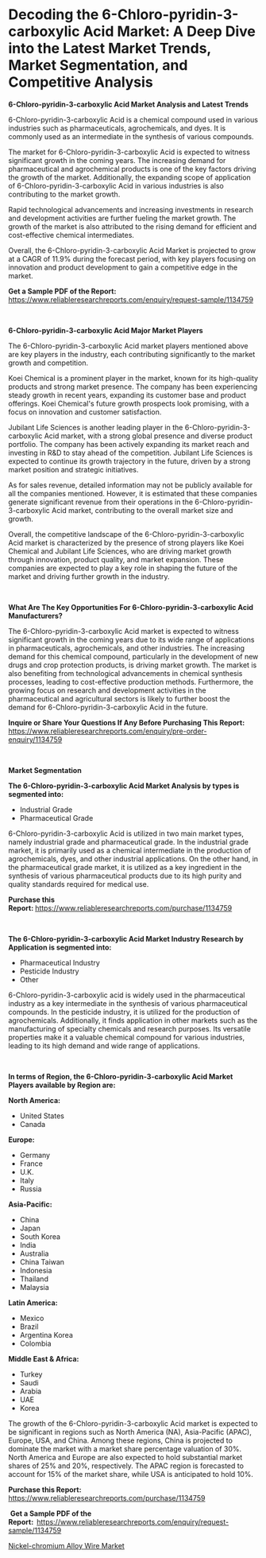 <p><h1>Decoding the 6-Chloro-pyridin-3-carboxylic Acid Market: A Deep Dive into the Latest Market Trends, Market Segmentation, and Competitive Analysis</h1></p><p><strong>6-Chloro-pyridin-3-carboxylic Acid Market Analysis and Latest Trends</strong></p>
<p><p>6-Chloro-pyridin-3-carboxylic Acid is a chemical compound used in various industries such as pharmaceuticals, agrochemicals, and dyes. It is commonly used as an intermediate in the synthesis of various compounds.</p><p>The market for 6-Chloro-pyridin-3-carboxylic Acid is expected to witness significant growth in the coming years. The increasing demand for pharmaceutical and agrochemical products is one of the key factors driving the growth of the market. Additionally, the expanding scope of application of 6-Chloro-pyridin-3-carboxylic Acid in various industries is also contributing to the market growth.</p><p>Rapid technological advancements and increasing investments in research and development activities are further fueling the market growth. The growth of the market is also attributed to the rising demand for efficient and cost-effective chemical intermediates.</p><p>Overall, the 6-Chloro-pyridin-3-carboxylic Acid Market is projected to grow at a CAGR of 11.9% during the forecast period, with key players focusing on innovation and product development to gain a competitive edge in the market.</p></p>
<p><strong>Get a Sample PDF of the Report:&nbsp;</strong> <a href="https://www.reliableresearchreports.com/enquiry/request-sample/1134759">https://www.reliableresearchreports.com/enquiry/request-sample/1134759</a></p>
<p>&nbsp;</p>
<p><strong>6-Chloro-pyridin-3-carboxylic Acid Major Market Players</strong></p>
<p><p>The 6-Chloro-pyridin-3-carboxylic Acid market players mentioned above are key players in the industry, each contributing significantly to the market growth and competition. </p><p>Koei Chemical is a prominent player in the market, known for its high-quality products and strong market presence. The company has been experiencing steady growth in recent years, expanding its customer base and product offerings. Koei Chemical's future growth prospects look promising, with a focus on innovation and customer satisfaction.</p><p>Jubilant Life Sciences is another leading player in the 6-Chloro-pyridin-3-carboxylic Acid market, with a strong global presence and diverse product portfolio. The company has been actively expanding its market reach and investing in R&D to stay ahead of the competition. Jubilant Life Sciences is expected to continue its growth trajectory in the future, driven by a strong market position and strategic initiatives.</p><p>As for sales revenue, detailed information may not be publicly available for all the companies mentioned. However, it is estimated that these companies generate significant revenue from their operations in the 6-Chloro-pyridin-3-carboxylic Acid market, contributing to the overall market size and growth.</p><p>Overall, the competitive landscape of the 6-Chloro-pyridin-3-carboxylic Acid market is characterized by the presence of strong players like Koei Chemical and Jubilant Life Sciences, who are driving market growth through innovation, product quality, and market expansion. These companies are expected to play a key role in shaping the future of the market and driving further growth in the industry.</p></p>
<p>&nbsp;</p>
<p><strong>What Are The Key Opportunities For 6-Chloro-pyridin-3-carboxylic Acid Manufacturers?</strong></p>
<p><p>The 6-Chloro-pyridin-3-carboxylic Acid market is expected to witness significant growth in the coming years due to its wide range of applications in pharmaceuticals, agrochemicals, and other industries. The increasing demand for this chemical compound, particularly in the development of new drugs and crop protection products, is driving market growth. The market is also benefiting from technological advancements in chemical synthesis processes, leading to cost-effective production methods. Furthermore, the growing focus on research and development activities in the pharmaceutical and agricultural sectors is likely to further boost the demand for 6-Chloro-pyridin-3-carboxylic Acid in the future.</p></p>
<p><strong>Inquire or Share Your Questions If Any Before Purchasing This Report:</strong> <a href="https://www.reliableresearchreports.com/enquiry/pre-order-enquiry/1134759">https://www.reliableresearchreports.com/enquiry/pre-order-enquiry/1134759</a></p>
<p>&nbsp;</p>
<p><strong>Market Segmentation</strong></p>
<p><strong>The 6-Chloro-pyridin-3-carboxylic Acid Market Analysis by types is segmented into:</strong></p>
<p><ul><li>Industrial Grade</li><li>Pharmaceutical Grade</li></ul></p>
<p><p>6-Chloro-pyridin-3-carboxylic Acid is utilized in two main market types, namely industrial grade and pharmaceutical grade. In the industrial grade market, it is primarily used as a chemical intermediate in the production of agrochemicals, dyes, and other industrial applications. On the other hand, in the pharmaceutical grade market, it is utilized as a key ingredient in the synthesis of various pharmaceutical products due to its high purity and quality standards required for medical use.</p></p>
<p><strong>Purchase this Report:&nbsp;</strong><a href="https://www.reliableresearchreports.com/purchase/1134759">https://www.reliableresearchreports.com/purchase/1134759</a></p>
<p>&nbsp;</p>
<p><strong>The 6-Chloro-pyridin-3-carboxylic Acid Market Industry Research by Application is segmented into:</strong></p>
<p><ul><li>Pharmaceutical Industry</li><li>Pesticide Industry</li><li>Other</li></ul></p>
<p><p>6-Chloro-pyridin-3-carboxylic acid is widely used in the pharmaceutical industry as a key intermediate in the synthesis of various pharmaceutical compounds. In the pesticide industry, it is utilized for the production of agrochemicals. Additionally, it finds application in other markets such as the manufacturing of specialty chemicals and research purposes. Its versatile properties make it a valuable chemical compound for various industries, leading to its high demand and wide range of applications.</p></p>
<p>&nbsp;</p>
<p><strong>In terms of Region, the 6-Chloro-pyridin-3-carboxylic Acid Market Players available by Region are:</strong></p>
<p>
    <p> <strong> North America: </strong>
        <ul>
            <li>United States</li>
            <li>Canada</li>
        </ul>
        </p> 
    <p> <strong> Europe: </strong>
        <ul>
            <li>Germany</li>
            <li>France</li>
            <li>U.K.</li>
            <li>Italy</li>
            <li>Russia</li>
        </ul>
        </p> 
    <p> <strong> Asia-Pacific: </strong>
        <ul>
            <li>China</li>
            <li>Japan</li>
            <li>South Korea</li>
            <li>India</li>
            <li>Australia</li>
            <li>China Taiwan</li>
            <li>Indonesia</li>
            <li>Thailand</li>
            <li>Malaysia</li>
        </ul>
        </p> 
    <p> <strong> Latin America: </strong>
        <ul>
            <li>Mexico</li>
            <li>Brazil</li>
            <li>Argentina Korea</li>
            <li>Colombia</li>
        </ul>
        </p> 
    <p> <strong> Middle East & Africa: </strong>
        <ul>
            <li>Turkey</li>
            <li>Saudi</li>
            <li>Arabia</li>
            <li>UAE</li>
            <li>Korea</li>
        </ul>
    </p>
    </p>
<p><p>The growth of the 6-Chloro-pyridin-3-carboxylic Acid market is expected to be significant in regions such as North America (NA), Asia-Pacific (APAC), Europe, USA, and China. Among these regions, China is projected to dominate the market with a market share percentage valuation of 30%. North America and Europe are also expected to hold substantial market shares of 25% and 20%, respectively. The APAC region is forecasted to account for 15% of the market share, while USA is anticipated to hold 10%.</p></p>
<p><strong>Purchase this Report: </strong><a href="https://www.reliableresearchreports.com/purchase/1134759">https://www.reliableresearchreports.com/purchase/1134759</a></p>
<p>&nbsp;<strong>Get a Sample PDF of the Report:&nbsp;&nbsp;</strong><a href="https://www.reliableresearchreports.com/enquiry/request-sample/1134759">https://www.reliableresearchreports.com/enquiry/request-sample/1134759</a></p>
<p><strong></strong></p>
<p><p><a href="https://github.com/lubmix/Market-Research-Report-List-1/blob/main/nickel-chromium-alloy-wire-market.md">Nickel-chromium Alloy Wire Market</a></p></p>